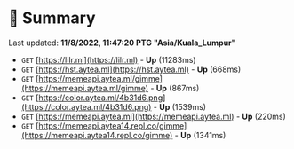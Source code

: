 # 📖 Summary
Last updated: **11/8/2022, 11:47:20 PTG "Asia/Kuala_Lumpur"**

- `GET` [https://lilr.ml](https://lilr.ml) - **Up** (11283ms)
- `GET` [https://hst.aytea.ml](https://hst.aytea.ml) - **Up** (668ms)
- `GET` [https://memeapi.aytea.ml/gimme](https://memeapi.aytea.ml/gimme) - **Up** (867ms)
- `GET` [https://color.aytea.ml/4b31d6.png](https://color.aytea.ml/4b31d6.png) - **Up** (1539ms)
- `GET` [https://memeapi.aytea.ml](https://memeapi.aytea.ml) - **Up** (220ms)
- `GET` [https://memeapi.aytea14.repl.co/gimme](https://memeapi.aytea14.repl.co/gimme) - **Up** (1341ms)

